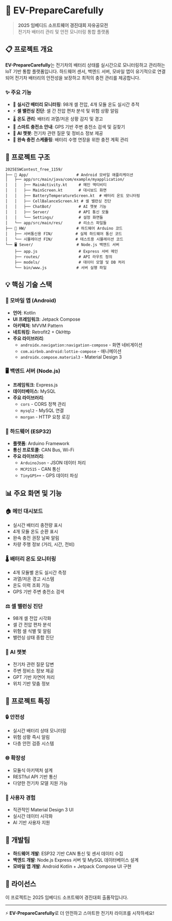 # 🚗 EV-PrepareCarefully

> **2025 임베디드 소프트웨어 경진대회 자유공모전**  
> 전기차 배터리 관리 및 안전 모니터링 통합 플랫폼

## 📋 프로젝트 개요

**EV-PrepareCarefully**는 전기차의 배터리 상태를 실시간으로 모니터링하고 관리하는 IoT 기반 통합 플랫폼입니다. 하드웨어 센서, 백엔드 서버, 모바일 앱이 유기적으로 연결되어 전기차 배터리의 안전성을 보장하고 최적의 충전 관리를 제공합니다.

### ✨ 주요 기능

- 🔋 **실시간 배터리 모니터링**: 98개 셀 전압, 4개 모듈 온도 실시간 추적
- ⚡ **셀 밸런싱 진단**: 셀 간 전압 편차 분석 및 위험 상황 알림
- 🌡️ **온도 관리**: 배터리 과열/저온 상황 감지 및 경고
- 📍 **스마트 충전소 안내**: GPS 기반 주변 충전소 검색 및 길찾기
- 🤖 **AI 챗봇**: 전기차 관련 질문 및 정비소 정보 제공
- 📅 **완속 충전 스케줄링**: 배터리 수명 연장을 위한 충전 계획 관리


## 📁 프로젝트 구조

```
2025ESWContest_free_1159/
├── 📱 App/                     # Android 모바일 애플리케이션
│   ├── app/src/main/java/com/example/myapplication/
│   │   ├── MainActivity.kt     # 메인 액티비티
│   │   ├── MainScreen.kt       # 대시보드 화면
│   │   ├── BatteryTemperatureScreen.kt  # 배터리 온도 모니터링
│   │   ├── CellBalanceScreen.kt # 셀 밸런싱 진단
│   │   ├── ChatBot/            # AI 챗봇 기능
│   │   ├── Server/             # API 통신 모듈
│   │   └── Settings/           # 설정 화면들
│   └── app/src/main/res/       # 리소스 파일들
├── 🔧 HW/                      # 하드웨어 Arduino 코드
│   ├── 서버통신용 FIN/          # 실제 하드웨어 통신 코드
│   └── 시뮬레이션 FIN/          # 테스트용 시뮬레이션 코드
└── 🖥️ Sever/                   # Node.js 백엔드 서버
    ├── app.js                  # Express 서버 메인
    ├── routes/                 # API 라우트 정의
    ├── models/                 # 데이터 모델 및 DB 처리
    └── bin/www.js             # 서버 실행 파일
```

## 💡 핵심 기술 스택

### 📱 모바일 앱 (Android)

- **언어**: Kotlin
- **UI 프레임워크**: Jetpack Compose
- **아키텍처**: MVVM Pattern
- **네트워킹**: Retrofit2 + OkHttp
- **주요 라이브러리**:
  - `androidx.navigation:navigation-compose` - 화면 네비게이션
  - `com.airbnb.android:lottie-compose` - 애니메이션
  - `androidx.compose.material3` - Material Design 3

### 🖥️ 백엔드 서버 (Node.js)

- **프레임워크**: Express.js
- **데이터베이스**: MySQL
- **주요 라이브러리**:
  - `cors` - CORS 정책 관리
  - `mysql2` - MySQL 연결
  - `morgan` - HTTP 요청 로깅

### 🔧 하드웨어 (ESP32)

- **플랫폼**: Arduino Framework
- **통신 프로토콜**: CAN Bus, Wi-Fi
- **주요 라이브러리**:
  - `ArduinoJson` - JSON 데이터 처리
  - `MCP2515` - CAN 통신
  - `TinyGPS++` - GPS 데이터 파싱

## 📊 주요 화면 및 기능

### 🏠 메인 대시보드

- 실시간 배터리 충전량 표시
- 4개 모듈 온도 순환 표시
- 완속 충전 권장 날짜 알림
- 차량 주행 정보 (거리, 시간, 전비)

### 🌡️ 배터리 온도 모니터링

- 4개 모듈별 온도 실시간 측정
- 과열/저온 경고 시스템
- 온도 이력 조회 기능
- GPS 기반 주변 충전소 검색

### ⚖️ 셀 밸런싱 진단

- 98개 셀 전압 시각화
- 셀 간 전압 편차 분석
- 위험 셀 식별 및 알림
- 밸런싱 상태 종합 진단

### 🤖 AI 챗봇

- 전기차 관련 질문 답변
- 주변 정비소 정보 제공
- GPT 기반 자연어 처리
- 위치 기반 맞춤 정보

## 🎯 프로젝트 특징

### 🔒 안전성

- 실시간 배터리 상태 모니터링
- 위험 상황 즉시 알림
- 다층 안전 검증 시스템

### 🌐 확장성

- 모듈식 아키텍처 설계
- RESTful API 기반 통신
- 다양한 전기차 모델 지원 가능

### 🎨 사용자 경험

- 직관적인 Material Design 3 UI
- 실시간 데이터 시각화
- AI 기반 사용자 지원

## 👥 개발팀

- **하드웨어 개발**: ESP32 기반 CAN 통신 및 센서 데이터 수집
- **백엔드 개발**: Node.js Express 서버 및 MySQL 데이터베이스 설계
- **모바일 앱 개발**: Android Kotlin + Jetpack Compose UI 구현

## 📄 라이선스

이 프로젝트는 2025 임베디드 소프트웨어 경진대회 출품작입니다.

---

⚡ **EV-PrepareCarefully**로 더 안전하고 스마트한 전기차 라이프를 시작하세요!
